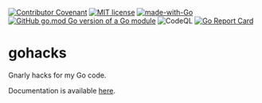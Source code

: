 <!-- -*- mode: gfm;auto-fill: t; fill-column: 78; -*- -->

[![Contributor Covenant](https://img.shields.io/badge/Contributor%20Covenant-2.1-4baaaa.svg)](CODE_OF_CONDUCT.md)
[![MIT license](https://img.shields.io/badge/License-MIT-blue.svg)](LICENSE)
[![made-with-Go](https://img.shields.io/badge/Made%20with-Go-1f425f.svg)](https://go.dev/)
[![GitHub go.mod Go version of a Go module](https://img.shields.io/github/go-mod/go-version/Asmodai/gohacks)](https://github.com/Asmodai/gohacks/v1)
![CodeQL](https://github.com/Asmodai/gohacks/workflows/CodeQL/badge.svg)
[![Go Report Card](https://goreportcard.com/badge/github.com/Asmodai/gohacks)](https://goreportcard.com/report/github.com/Asmodai/gohacks)

# gohacks

Gnarly hacks for my Go code.

Documentation is available [here](doc/).
